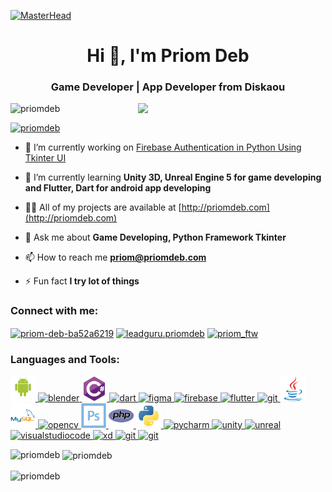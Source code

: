 [![MasterHead](https://steamuserimages-a.akamaihd.net/ugc/39728354119134752/A8DD2F71621AFF9D530EB47B3F6B4ECE47DE6B0C/?imw=1024&imh=505&ima=fit&impolicy=Letterbox&imcolor=%23000000&letterbox=true)](http://priomdeb.com)
<h1 align="center">Hi 👋, I'm Priom Deb</h1>
<h3 align="center">Game Developer | App Developer from Diskaou</h3>
<img align="right" width="300" src="https://camo.githubusercontent.com/5ddf73ad3a205111cf8c686f687fc216c2946a75005718c8da5b837ad9de78c9/68747470733a2f2f7468756d62732e6766796361742e636f6d2f4576696c4e657874446576696c666973682d736d616c6c2e676966">

<p align="left"> <img src="https://komarev.com/ghpvc/?username=priomdeb&label=Profile%20views&color=0e75b6&style=flat" alt="priomdeb" /> </p>

<p align="left"> <a href="https://github.com/ryo-ma/github-profile-trophy"><img src="https://github-profile-trophy.vercel.app/?username=priomdeb" alt="priomdeb" /></a> </p>

- 🔭 I’m currently working on [Firebase Authentication in Python Using Tkinter UI](https://github.com/PriomDeb/Firebase-Authentication-in-Python-Using-Tkinter)

- 🌱 I’m currently learning **Unity 3D, Unreal Engine 5 for game developing and Flutter, Dart for android app developing**

- 👨‍💻 All of my projects are available at [http://priomdeb.com](http://priomdeb.com)

- 💬 Ask me about **Game Developing, Python Framework Tkinter**

- 📫 How to reach me **priom@priomdeb.com**

- ⚡ Fun fact **I try lot of things**

<h3 align="left">Connect with me:</h3>
<p align="left">
<a href="https://linkedin.com/in/priom-deb-ba52a6219" target="blank"><img align="center" src="https://raw.githubusercontent.com/rahuldkjain/github-profile-readme-generator/master/src/images/icons/Social/linked-in-alt.svg" alt="priom-deb-ba52a6219" height="30" width="40" /></a>
<a href="https://fb.com/leadguru.priomdeb" target="blank"><img align="center" src="https://raw.githubusercontent.com/rahuldkjain/github-profile-readme-generator/master/src/images/icons/Social/facebook.svg" alt="leadguru.priomdeb" height="30" width="40" /></a>
<a href="https://instagram.com/priom_ftw" target="blank"><img align="center" src="https://raw.githubusercontent.com/rahuldkjain/github-profile-readme-generator/master/src/images/icons/Social/instagram.svg" alt="priom_ftw" height="30" width="40" /></a>
</p>

<h3 align="left">Languages and Tools:</h3>
<p align="left"> <a href="https://developer.android.com" target="_blank" rel="noreferrer"> <img src="https://raw.githubusercontent.com/devicons/devicon/master/icons/android/android-original-wordmark.svg" alt="android" width="40" height="40"/> </a> <a href="https://www.blender.org/" target="_blank" rel="noreferrer"> <img src="https://download.blender.org/branding/community/blender_community_badge_white.svg" alt="blender" width="40" height="40"/> </a> <a href="https://www.w3schools.com/cs/" target="_blank" rel="noreferrer"> <img src="https://raw.githubusercontent.com/devicons/devicon/master/icons/csharp/csharp-original.svg" alt="csharp" width="40" height="40"/> </a> <a href="https://dart.dev" target="_blank" rel="noreferrer"> <img src="https://www.vectorlogo.zone/logos/dartlang/dartlang-icon.svg" alt="dart" width="40" height="40"/> </a> <a href="https://www.figma.com/" target="_blank" rel="noreferrer"> <img src="https://www.vectorlogo.zone/logos/figma/figma-icon.svg" alt="figma" width="40" height="40"/> </a> <a href="https://firebase.google.com/" target="_blank" rel="noreferrer"> <img src="https://www.vectorlogo.zone/logos/firebase/firebase-icon.svg" alt="firebase" width="40" height="40"/> </a> <a href="https://flutter.dev" target="_blank" rel="noreferrer"> <img src="https://www.vectorlogo.zone/logos/flutterio/flutterio-icon.svg" alt="flutter" width="40" height="40"/> </a> <a href="https://git-scm.com/" target="_blank" rel="noreferrer"> <img src="https://www.vectorlogo.zone/logos/git-scm/git-scm-icon.svg" alt="git" width="40" height="40"/> </a> <a href="https://www.java.com" target="_blank" rel="noreferrer"> <img src="https://raw.githubusercontent.com/devicons/devicon/master/icons/java/java-original.svg" alt="java" width="40" height="40"/> </a> <a href="https://www.mysql.com/" target="_blank" rel="noreferrer"> <img src="https://raw.githubusercontent.com/devicons/devicon/master/icons/mysql/mysql-original-wordmark.svg" alt="mysql" width="40" height="40"/> </a> <a href="https://opencv.org/" target="_blank" rel="noreferrer"> <img src="https://www.vectorlogo.zone/logos/opencv/opencv-icon.svg" alt="opencv" width="40" height="40"/> </a> <a href="https://www.photoshop.com/en" target="_blank" rel="noreferrer"> <img src="https://raw.githubusercontent.com/devicons/devicon/master/icons/photoshop/photoshop-line.svg" alt="photoshop" width="40" height="40"/> </a> <a href="https://www.php.net" target="_blank" rel="noreferrer"> <img src="https://raw.githubusercontent.com/devicons/devicon/master/icons/php/php-original.svg" alt="php" width="40" height="40"/> </a> <a href="https://www.python.org" target="_blank" rel="noreferrer"> <img src="https://raw.githubusercontent.com/devicons/devicon/master/icons/python/python-original.svg" alt="python" width="40" height="40"/> </a> <a href="https://www.jetbrains.com/pycharm/"> <img src="https://upload.wikimedia.org/wikipedia/commons/thumb/1/1d/PyCharm_Icon.svg/2048px-PyCharm_Icon.svg.png" alt="pycharm" width="40" height="40"> </a> <a href="https://unity.com/" target="_blank" rel="noreferrer"> <img src="https://www.vectorlogo.zone/logos/unity3d/unity3d-icon.svg" alt="unity" width="40" height="40"/> </a> <a href="https://unrealengine.com/" target="_blank" rel="noreferrer"> <img src="https://raw.githubusercontent.com/kenangundogan/fontisto/036b7eca71aab1bef8e6a0518f7329f13ed62f6b/icons/svg/brand/unreal-engine.svg" alt="unreal" width="40" height="40"/> </a> <a href="https://code.visualstudio.com/"> <img src="https://upload.wikimedia.org/wikipedia/commons/thumb/9/9a/Visual_Studio_Code_1.35_icon.svg/2048px-Visual_Studio_Code_1.35_icon.svg.png" alt="visualstudiocode" width="40" height="40"> </a> <a href="https://www.adobe.com/products/xd.html" target="_blank" rel="noreferrer"> <img src="https://cdn.worldvectorlogo.com/logos/adobe-xd.svg" alt="xd" width="40" height="40"/> </a> <a href="https://www.opengl.org/" target="_blank" rel="noreferrer"> <img src="https://cdn.freebiesupply.com/logos/large/2x/opengl-1-logo-png-transparent.png" alt="git" width="40" height="40"/> </a>     <a href="https://pyopengl.sourceforge.net/" target="_blank" rel="noreferrer"> <img src="http://www.pygame.org/shots/443.gif" alt="git" width="40" height="40"/> </a>    </p> 

<p><img align="left" src="https://github-readme-stats.vercel.app/api/top-langs?username=priomdeb&show_icons=true&locale=en&layout=compact" alt="priomdeb" /></p>

<p>&nbsp;<img align="center" src="https://github-readme-stats.vercel.app/api?username=priomdeb&show_icons=true&locale=en" alt="priomdeb" /></p>

<p><img align="center" src="https://github-readme-streak-stats.herokuapp.com/?user=priomdeb&" alt="priomdeb" /></p>
